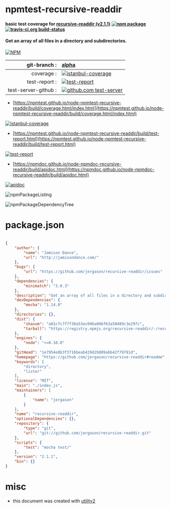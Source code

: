 # npmtest-recursive-readdir

#### basic test coverage for  [recursive-readdir (v2.1.1)](https://github.com/jergason/recursive-readdir#readme)  [![npm package](https://img.shields.io/npm/v/npmtest-recursive-readdir.svg?style=flat-square)](https://www.npmjs.org/package/npmtest-recursive-readdir) [![travis-ci.org build-status](https://api.travis-ci.org/npmtest/node-npmtest-recursive-readdir.svg)](https://travis-ci.org/npmtest/node-npmtest-recursive-readdir)

#### Get an array of all files in a directory and subdirectories.

[![NPM](https://nodei.co/npm/recursive-readdir.png?downloads=true&downloadRank=true&stars=true)](https://www.npmjs.com/package/recursive-readdir)

| git-branch : | [alpha](https://github.com/npmtest/node-npmtest-recursive-readdir/tree/alpha)|
|--:|:--|
| coverage : | [![istanbul-coverage](https://npmtest.github.io/node-npmtest-recursive-readdir/build/coverage.badge.svg)](https://npmtest.github.io/node-npmtest-recursive-readdir/build/coverage.html/index.html)|
| test-report : | [![test-report](https://npmtest.github.io/node-npmtest-recursive-readdir/build/test-report.badge.svg)](https://npmtest.github.io/node-npmtest-recursive-readdir/build/test-report.html)|
| test-server-github : | [![github.com test-server](https://npmtest.github.io/node-npmtest-recursive-readdir/GitHub-Mark-32px.png)](https://npmtest.github.io/node-npmtest-recursive-readdir/build/app/index.html) | | build-artifacts : | [![build-artifacts](https://npmtest.github.io/node-npmtest-recursive-readdir/glyphicons_144_folder_open.png)](https://github.com/npmtest/node-npmtest-recursive-readdir/tree/gh-pages/build)|

- [https://npmtest.github.io/node-npmtest-recursive-readdir/build/coverage.html/index.html](https://npmtest.github.io/node-npmtest-recursive-readdir/build/coverage.html/index.html)

[![istanbul-coverage](https://npmtest.github.io/node-npmtest-recursive-readdir/build/screenCapture.buildCi.browser.%252Ftmp%252Fbuild%252Fcoverage.lib.html.png)](https://npmtest.github.io/node-npmtest-recursive-readdir/build/coverage.html/index.html)

- [https://npmtest.github.io/node-npmtest-recursive-readdir/build/test-report.html](https://npmtest.github.io/node-npmtest-recursive-readdir/build/test-report.html)

[![test-report](https://npmtest.github.io/node-npmtest-recursive-readdir/build/screenCapture.buildCi.browser.%252Ftmp%252Fbuild%252Ftest-report.html.png)](https://npmtest.github.io/node-npmtest-recursive-readdir/build/test-report.html)

- [https://npmdoc.github.io/node-npmdoc-recursive-readdir/build/apidoc.html](https://npmdoc.github.io/node-npmdoc-recursive-readdir/build/apidoc.html)

[![apidoc](https://npmdoc.github.io/node-npmdoc-recursive-readdir/build/screenCapture.buildCi.browser.%252Ftmp%252Fbuild%252Fapidoc.html.png)](https://npmdoc.github.io/node-npmdoc-recursive-readdir/build/apidoc.html)

![npmPackageListing](https://npmtest.github.io/node-npmtest-recursive-readdir/build/screenCapture.npmPackageListing.svg)

![npmPackageDependencyTree](https://npmtest.github.io/node-npmtest-recursive-readdir/build/screenCapture.npmPackageDependencyTree.svg)



# package.json

```json

{
    "author": {
        "name": "Jamison Dance",
        "url": "http://jamisondance.com/"
    },
    "bugs": {
        "url": "https://github.com/jergason/recursive-readdir/issues"
    },
    "dependencies": {
        "minimatch": "3.0.3"
    },
    "description": "Get an array of all files in a directory and subdirectories.",
    "devDependencies": {
        "mocha": "1.14.0"
    },
    "directories": {},
    "dist": {
        "shasum": "a01cfc7f7f38a53ec096a096f63a50489c3e297c",
        "tarball": "https://registry.npmjs.org/recursive-readdir/-/recursive-readdir-2.1.1.tgz"
    },
    "engines": {
        "node": ">=0.10.0"
    },
    "gitHead": "1e7954e8b3f3716beab429d2b889abb42f79781d",
    "homepage": "https://github.com/jergason/recursive-readdir#readme",
    "keywords": [
        "directory",
        "lister"
    ],
    "license": "MIT",
    "main": "./index.js",
    "maintainers": [
        {
            "name": "jergason"
        }
    ],
    "name": "recursive-readdir",
    "optionalDependencies": {},
    "repository": {
        "type": "git",
        "url": "git://github.com/jergason/recursive-readdir.git"
    },
    "scripts": {
        "test": "mocha test/"
    },
    "version": "2.1.1",
    "bin": {}
}
```



# misc
- this document was created with [utility2](https://github.com/kaizhu256/node-utility2)
